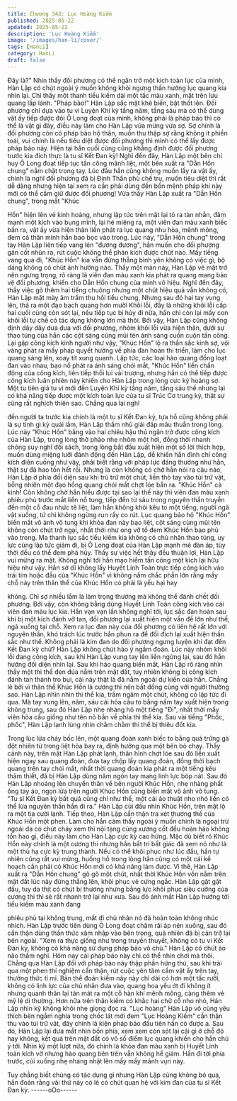 ```yaml
---
title: Chương 343: Lục Hoàng Kiếm
published: 2025-05-22
updated: 2025-05-22
description: 'Lục Hoàng Kiếm'
image: '/images/han-li/cover/'
tags: [HanLi]
category: HanLi
draft: false
---
```


Đây là?"
Nhìn thấy đối phương có thể ngăn trở một kích toàn lực của mình,
Hàn Lập có chút ngoài ý muốn không khỏi ngưng thần hướng lục
quang kia nhìn lại.
Chỉ thấy một thanh tiểu kiếm dài một tấc màu xanh, mặt trên lưu
quang lấp lánh.
"Pháp bảo!" Hàn Lập sắc mặt khẽ biến, bật thốt lên.
Đối phương chỉ dựa vào tu vi Luyện Khí kỳ tầng năm, tầng sáu
mà có thể dùng vật ấy tiếp được đôi Ô Long đoạt của mình, không
phải là pháp bảo thì có thể là vật gì đây, điều này làm cho Hàn
Lập vừa mừng vừa sợ.
Sợ chính là đối phương còn có pháp bảo hộ thân, muốn thu thập
sợ rằng không ít phiền toái, vui chính là nếu tiêu diệt được đối
phương thì mình có thể lấy được pháp bảo này.
Hiện tại hắn cuối cùng cũng khẳng định được đối phương trước
kia đích thực là tu sĩ Kết Đan kỳ!
Nghĩ đến đây, Hàn Lập một bên chỉ huy Ô Long đoạt tiếp tục tấn
công mãnh liệt, một bên xuất ra "Dẫn Hồn chung" nắm chặt trong
tay.
Lúc đầu hắn cũng không muốn lấy ra vật ấy, chính là nghĩ đối
phương đã bị Định Thần phù chế trụ, muốn tiêu diệt thì rất dễ
dàng nhưng hiện tại xem ra cần phải dùng đến bổn mệnh pháp
khí này mới có thể cầm giữ được đối phương!
Vừa thấy Hàn Lập xuất ra "Dẫn Hồn chung", trong mắt "Khúc

Hồn" hiện lên vẻ kinh hoàng, nhưng lập tức trên mặt lại tỏ ra tàn
nhẫn, đâm mạnh một kích vào bụng mình, lại hé miệng ra, một
viên đan màu xanh biếc bắn ra, vật ấy vừa hiện thân liền phát ra
lục quang nhu hòa, mênh mông, đem cả thân mình hắn bao bọc
vào trong.
Lúc này, "Dẫn Hồn chung" trong tay Hàn Lập liên tiếp vang lên
"đương đương", hắn muốn cho đối phương gân cốt nhũn ra, rút
cuộc không thể phản kích được chút nào.
Mấy tiếng vang qua đi, "Khúc Hồn" kia vẫn đứng thẳng bình yên
không có việc gì, bộ dáng không có chút ảnh hưởng nào.
Thấy một màn này, Hàn Lập vẻ mặt trở nên ngưng trọng, rõ ràng
là viên đan màu xanh kia phát ra quang mang bảo vệ đối phương,
khiến cho Dẫn Hồn chung của mình vô hiệu.
Nghĩ đến đây, thấy việc gõ thêm hai tiếng chuông nhưng một chút
hiệu quả vẫn không có, Hàn Lập mặt mày âm trầm thu hồi tiểu
chung, Nhưng sau đó hai tay vung lên, thả ra một đạo bạch quang
hơn mười Khôi lỗi, đây là những khôi lỗi cấp hai cuối cùng còn sót
lại, nếu tiếp tục bị hủy đi nữa, hắn chỉ còn lại mấy con khôi lỗi tự
chế có tác dụng không lớn mà thôi.
Bởi vậy, Hàn Lập cũng không định dây dây dưa dưa với đối
phương, nhóm khôi lỗi vừa hiện thân, dưới sự thao túng của hắn
các cột sáng cùng mũi tên ánh sáng cuồn cuộn tấn công.
Lại gặp công kích kinh người như vậy, "Khúc Hồn" lộ ra thần sắc
kinh sợ, vội vàng phát ra mấy pháp quyết hướng về phía đan
hoàn thi triển, làm cho lục quang sáng lên, xoay tít xung quanh.
Lập tức, các loại hào quang đồng loạt đan vào nhau, bạo nổ phát
ra ánh sáng chói mắt, "Khúc Hồn" liền chấn động của công kích,
liên tiếp thối lui vài trượng, nhưng hắn có thể tiếp được công kích
luân phiên này khiến cho Hàn Lập trong lòng cực kỳ hoảng sợ.
Một tu tiên giả tu vi mới đến Luyện Khí kỳ tầng năm, tầng sáu thế
nhưng lại có khả năng tiếp được một kích toàn lực của tu sĩ Trúc
Cơ trung kỳ, thật sự cũng rất nghịch thiên sao. Chẳng qua lại nghĩ

đến người ta trước kia chính là một tu sĩ Kết Đan kỳ, tựa hồ cũng
không phải là sự tình gì kỳ quái lắm, Hàn Lập thầm nhủ giải đáp
mâu thuẫn trong lòng.
Lúc này "Khúc Hồn" bằng vào hai chiêu hậu thủ ngăn trở được
công kích của Hàn Lập, trong lòng thở phào nhẹ nhõm một hơi,
đồng thời nhanh chóng suy nghĩ đối sách, trong lòng bắt đầu xuất
hiện một số lời thích hợp, muốn dùng miệng lưỡi đánh động đến
Hàn Lập, để khiến hắn đình chỉ công kích điên cuồng như vậy,
phải biết rằng với pháp lực đáng thương như hắn, thật sự đã hao
tốn hết rồi.
Nhưng là còn không có chờ hắn nói ra câu nào, Hàn Lập ở phía
đối diện sau khi trù trừ một chút, liền thò tay vào túi trữ vật, bỗng
nhiên một đạo hồng quang chói mắt chợt lóe bắn ra.
"Khúc Hồn" cả kinh!
Còn không chờ hắn hiểu được tại sao lại thế này thì viên đan màu
xanh phiêu phù trước mắt liền nổ tung, tiếp đến từ sâu trong
nguyên thần truyền đến một cỗ đau nhức tê liệt, làm hắn không
khỏi kêu to một tiếng, người ngã vật xuống, tứ chi không ngừng
run rẩy co rút.
Lục quang bảo hộ "Khúc Hồn" biến mất vô ảnh vô tung khi khỏa
đan này bạo liệt, cột sáng cùng mũi tên không còn chút trở ngại,
nhất thời như ong vỡ tổ đem Khúc Hồn bao phủ vào trong.
Ma thanh lục sắc tiểu kiếm kia không có chủ nhân thao túng, uy
lực cũng lập tức giảm đi, bị Ô Long đoạt của Hàn Lập mạnh mẽ
đàn áp, tùy thời đều có thể đem phá hủy.
Thấy sự việc hết thảy đều thuận lợi, Hàn Lập vui mừng ra mặt.
Không nghĩ tới hắn mạo hiểm tấn công một kích lại hữu hiệu như
vậy.
Hắn sở dĩ không lấy Huyết Linh Toản trực tiếp công kích vào trái
tim hoặc đầu của "Khúc Hồn" vì không nắm chắc phần lớn rằng
mấy chỗ này trên thân thể của Khúc Hồn có phải là yếu hại hay

không.
Chỉ sợ nhiều lắm là làm trọng thương mà không thể đánh chết đối
phương.
Bởi vậy, còn không bằng dùng Huyết Linh Toản công kích vào cái
viên đan màu lục kia.
Hắn vạn vạn lần không nghĩ tới, lục sắc đan hoàn sau khi bị một
kích đánh vỡ tan, đối phương lại xuất hiện một vấn đề lớn như
thế, ngã xuống tại chỗ.
Xem ra lục đan này của đối phương có liên hệ rất lớn với nguyên
thần, khó trách lúc trước hắn phun ra để đối địch lại xuất hiện thần
sắc như thế.
Không phải là kim đan do đối phương ngưng luyện khi đạt đến
Kết Đan kỳ chứ? Hàn Lập không chút hảo ý ngầm đoán.
Lúc này nhóm khôi lỗi đang công kích, sau khi Hàn Lập vung tay
lên liền ngừng lại, sau đó hắn hướng đối diện nhìn lại.
Sau khi hào quang biến mất, Hàn Lập rõ ràng nhìn thấy một thi
thể đen đúa nằm trên mặt đất, tuy nhiên không bị công kích đánh
tan thành tro bụi, cái này thật là đã nằm ngoài dự kiến của hắn.
Chẳng lẽ bởi vì thân thể Khúc Hồn là cương thi nên bất đồng cùng
với người thường sao.
Hàn Lập nhìn nhìn thi thể kia, trầm ngâm một chút, không có lập
tức đi qua.
Mà tay vung lên, năm, sáu cái hỏa cầu to bằng nắm tay xuất hiện
trong không trung, sau đó Hàn Lập nhẹ nhàng hô một tiếng "Đi",
nhất thời mấy viên hỏa cầu giống như tên nõ bắn về phía thi thể
kia.
Sau vài tiếng "Phốc, phốc", Hàn Lập lạnh lùng nhìn chằm chằm
thi thể bị thiêu đốt kia.

Trong lúc lửa cháy bốc lên, một quang đoàn xanh biếc to bằng
quả trứng gà đột nhiên từ trong liệt hỏa bay ra, định hướng qua
một bên bỏ chạy.
Thấy cảnh này, trên mặt Hàn Lập phát lạnh, thân hình chợt lóe
sau đó liền xuất hiện ngay sau quang đoàn, đưa tay chộp lấy
quang đoàn, đồng thời bạch quang trên tay chói mắt, nhất thời
quang đoàn kia phát ra một tiếng kêu thảm thiết, đã bị Hàn Lập
dùng năm ngón tay mang linh lực bóp nát.
Sau đó Hàn Lập nhoáng lên chuyển thân về bên người Khúc Hồn,
nhẹ nhàng phất ống tay áo, ngọn lửa trên người Khúc Hồn cũng
biến mất vô ảnh vô tung.
"Tu sĩ Kết Đan kỳ bất quá cũng chỉ như thế, một cái ảo thuật nho
nhỏ liền có thể lừa nguyên thần hắn đi ra." Hàn Lập cúi đầu nhìn
Khúc Hồn, trên mặt lộ ra một tia cười lạnh.
Tiếp theo, Hàn Lập cẩn thận tra xét thương thế của Khúc Hồn một
phen.
Làm cho hắn cảm thấy ngoài ý muốn chính là ngoại trừ ngoài da
có chút cháy xem thì nội tạng cùng xương cốt đều hoàn hảo
không tổn hao gì, điều này làm cho Hàn Lập cực kỳ cao hứng.
Mặc dù biết rõ Khúc Hồn này chính là một cương thi nhưng hắn
bất tri bất giác đã xem nó như là một thủ hạ cực kỳ trung thành.
Nếu có thể khôi phục như lúc đầu, hắn tự nhiên cũng rất vui
mừng, huống hồ trong lòng hắn cũng có một cái kế hoạch cần
phải có Khúc Hồn mới có khả năng làm được.
Vì thế, Hàn Lập xuất ra "Dẫn Hồn chung" gõ gõ một chút, nhất
thời Khúc Hồn vốn nằm trên mặt đất lúc này đứng thẳng lên, khôi
phục vẻ cứng ngắc.
Hàn Lập gật gật đầu, tuy da thịt có chút bị thương nhưng bằng lực
khôi phục siêu cường của cương thi thì sẽ rất nhanh trở lại như
xưa.
Sau đó ánh mắt Hàn Lập hướng tới tiểu kiếm màu xanh đang

phiêu phù tại không trung, mất đi chủ nhân nó đã hoàn toàn
không nhúc nhích.
Hàn Lập trước tiên dùng Ô Long đoạt chậm rãi áp nén xuống, sau
đó cẩn thận dùng thần thức xâm nhập vào bên trong, quả nhiên
đã bị cản trở lại bên ngoài.
"Xem ra thực giống như trong truyền thuyết, không có tu vi Kết
Đan kỳ, không có khả năng sử dụng pháp bảo vô chủ." Hàn Lập
có chút ảo não thầm nghĩ.
Hôm nay cái pháp bảo này chỉ có thể nhìn chơi mà thôi.
Chẳng qua Hàn Lập đối với pháp bảo này thập phần hứng thú,
sau khi trải qua một phen thí nghiệm cẩn thận, rút cuộc yên tâm
cầm vật ấy trên tay, thưởng thức tỉ mỉ.
Bản thể đoản kiếm này này chỉ dài có hơn một tấc rưỡi, không có
linh lực của chủ nhân đưa vào, quang hoa yếu ớt đi không ít
nhưng quanh thân lại tản mát ra một cỗ hàn khí mênh mông, càng
thêm vẻ mỹ lệ dị thường.
Hơn nữa trên thân kiếm có khắc hai chữ cổ nho nhỏ, Hán Lập
nhìn kỹ không khỏi nhẹ giọng đọc ra.
"Lục hoàng"
Hàn Lập vô cùng yêu thích bèn ngắm nghía trong chốc lát mới
đem "Lục Hoàng Kiếm" cẩn thận thu vào túi trữ vật, đây chính là
kiện pháp bảo đầu tiên hắn có được a.
Sau đó, Hàn Lập lại đưa mắt nhìn bốn phía, xem xem còn sót lại
cái gì ở chỗ đó hay không, kết quả trên mặt đất có vô số điểm lục
quang khiến cho hắn chú ý tới.
Nhìn kỹ một lượt nữa, đó chính là khỏa đan màu xanh bị Huyết
Linh toản kích vỡ nhưng hào quang bên trên vẫn không hề giảm.
Hắn đi tới phía trước, cúi xuống nhẹ nhàng nhặt lên mấy mấy
mảnh vụn này.

Tuy chẳng biết chúng có tác dụng gì nhưng Hàn Lập cũng không
bỏ qua, hắn đoán rằng vài thứ này có lẽ có chút quan hệ với kim
đan của tu sĩ Kết Đan kỳ.
------oOo------
